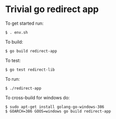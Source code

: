 Trivial go redirect app
=======================

To get started run:
```
$ . env.sh
```

To build:
```
$ go build redirect-app
```

To test:
```
$ go test redirect-lib
```

To run:
```
$ ./redirect-app
```

To cross-build for windows do:
```
$ sudo apt-get install golang-go-windows-386
$ GOARCH=386 GOOS=windows go build redirect-app 
```

